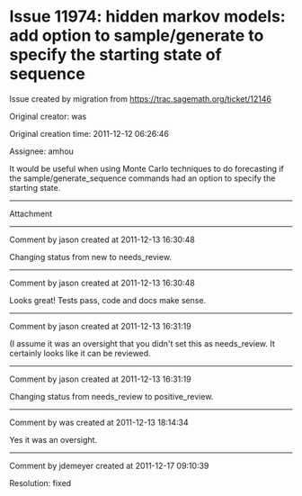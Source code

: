 # Issue 11974: hidden markov models: add option to sample/generate to specify the starting state of sequence

Issue created by migration from https://trac.sagemath.org/ticket/12146

Original creator: was

Original creation time: 2011-12-12 06:26:46

Assignee: amhou

It would be useful when using Monte Carlo techniques to do forecasting if the sample/generate_sequence commands had an option to specify the starting state. 


---

Attachment


---

Comment by jason created at 2011-12-13 16:30:48

Changing status from new to needs_review.


---

Comment by jason created at 2011-12-13 16:30:48

Looks great!  Tests pass, code and docs make sense.


---

Comment by jason created at 2011-12-13 16:31:19

(I assume it was an oversight that you didn't set this as needs_review.  It certainly looks like it can be reviewed.


---

Comment by jason created at 2011-12-13 16:31:19

Changing status from needs_review to positive_review.


---

Comment by was created at 2011-12-13 18:14:34

Yes it was an oversight.


---

Comment by jdemeyer created at 2011-12-17 09:10:39

Resolution: fixed
